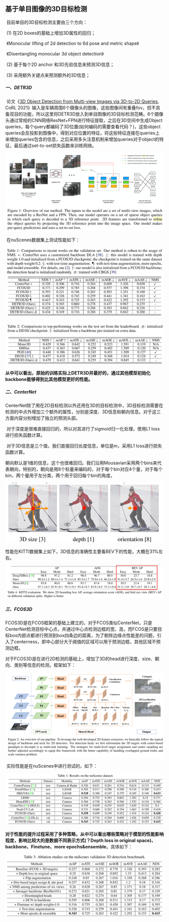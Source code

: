## 基于单目图像的3D目标检测

​		目前单目的3D目标检测主要由三个方向：

​		(1) 在2D boxes的基础上增加3D属性的回归；

​		《Monocular lifting of 2d detection to 6d pose and metric shape》

​		《Disentangling monocular 3d object detection》

​		(2) 基于每个2D anchor 和3D先验信息来预测3D信息；

​		(3) 采用额外关键点来预测额外的3D信息；



##### 一、DETR3D

​		论文《[3D Object Detection from Multi-view Images via 3D-to-2D Queries](https://arxiv.org/abs/2110.06922), CoRL 2021》输入是车辆周围6个摄像头的图像，这些图像间有重叠fov，但不具备双目的功能，所以这里将DETR3D放入到单目图像的3D目标检测范畴。6个摄像头通过常规的CNN网络ResNet+FPN进行特征提取，之后在3D空间中生成Object queries，每个query都编码了3D位置(如何编码的需要查看代码？)，这些object queries会反投影到图像中，得到对应位置的特征，将这些特征连接在queries上来增加queries包含的信息，之后采用多头注意机制来增加queries对于object的特征，最后通过set-to-set损失函数来训练网络。

![image-20220215120256731](../document/images/image-20220215120256731.png)

​		在nuScenes数据集上测试性能如下：

![image-20220216084058231](../document/images/image-20220216084058231.png)

![image-20220216084303429](../document/images/image-20220216084303429.png)

​		**从中可以看出，原始的训练实际上DETR3D并最好的，通过其他模型初始化backbone能够得到比其他模型更好的性能。**

##### 二、CenterNet

​		CenterNet除了用在2D目标检测以外还用在3D的目标检测中，3D目标检测需要在检测的中点外增加三个额外的属性，分别是深度、3D信息和朝向信息。对于这三方面内容分别增加了独立的预测头部。

​		对于深度是很难直接回归的，所以对其进行了sigmoid归一化处理，使用L1 loss进行损失函数计算。

​		对于3D信息是三个值，我们直接回归长度信息，单位是m，采用L1 loss进行损失函数计算。

​		朝向默认是1维的信息，这个也很难回归。我们沿用Mousavian采用两个bins来代表朝向，特别的，朝向是用8个标量来编码的，对于每个bin对应4个量，对于每个bin，两个量用于左分类，两个用于回归每个bin的角度。

![image-20220216080811138](../document/images/image-20220216080811138.png)

​		性能在KITTI数据集上如下，3D信息的准确性主要看BEV下的性能，大概在31%左右。

![image-20220216081022330](../document/images/image-20220216081022330.png)

##### 三、FCOS3D

​		FCOS3D是在FCOS框架的基础上建立的，对于FCOS类似CenterNet，只是CenterNet检测目标中心点，并通过中心点检测边框的宽、高，而FCOS是只要目标box内部点都进行预测到box四条边的距离，为了剔除边缘点性能差的问题，引入了centerness，即中心部分大于阈值的区域可以用于预测边框，其他区域不预测边框。

​		对于FCOS3D是在进行2D检测的基础上，增加了3D的head进行深度、size、朝向、类别等信息的检测。框架如下：

![image-20220216082854598](../document/images/image-20220216082854598.png)

​		实际性能是在nuScenes中进行测试的，如下：

![image-20220216083036037](../document/images/image-20220216083036037.png)

​		**对于性能的提升过程采用了多种策略，从中可以看出哪些策略对于模型的性能影响程度，影响比较大的是数据不同表示方式(？Depth loss in original space)、backbone、Finetune、more epochs&ensemble**。具体如下：

![image-20220216081501821](../document/images/image-20220216081501821.png)



























